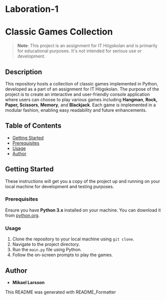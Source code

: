 # Laboration-1

# Classic Games Collection

> **Note**: This project is an assignment for IT Högskolan and is primarily for educational purposes. It's not intended for serious use or development.

## Description

This repository hosts a collection of classic games implemented in Python, developed as a part of an assignment for IT Högskolan. The purpose of the project is to create an interactive and user-friendly console application where users can choose to play various games including **Hangman**, **Rock, Paper, Scissors**, **Memory**, and **Blackjack**. Each game is implemented in a modular fashion, enabling easy readability and future enhancements.


## Table of Contents

- [Getting Started](#getting-started)
- [Prerequisites](#prerequisites)
- [Usage](#usage)
- [Author](#author)

## Getting Started

These instructions will get you a copy of the project up and running on your local machine for development and testing purposes.

### Prerequisites

Ensure you have **Python 3.x** installed on your machine. You can download it from [python.org](https://www.python.org/).

### Usage

1. Clone the repository to your local machine using `git clone`.
2. Navigate to the project directory.
3. Run the `main.py` file using Python.
4. Follow the on-screen prompts to play the games.


## Author

- **Mikael Larsson**

This README was generated with README_Formatter
